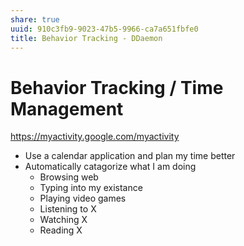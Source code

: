 ```yaml
---
share: true
uuid: 910c3fb9-9023-47b5-9966-ca7a651fbfe0
title: Behavior Tracking - DDaemon
---
```

# Behavior Tracking / Time Management

<https://myactivity.google.com/myactivity>

* Use a calendar application and plan my time better
* Automatically catagorize what I am doing
  * Browsing web
  * Typing into my existance
  * Playing video games
  * Listening to X
  * Watching X
  * Reading X